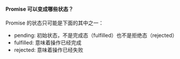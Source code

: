 #### Promise 可以变成哪些状态？
Promise 的状态只可能是下面的其中之一：
+ pending: 初始状态，不是完成态（fulfilled）也不是拒绝态（rejected）
+ fulfilled: 意味着操作已经完成
+ rejected: 意味着操作已经失败